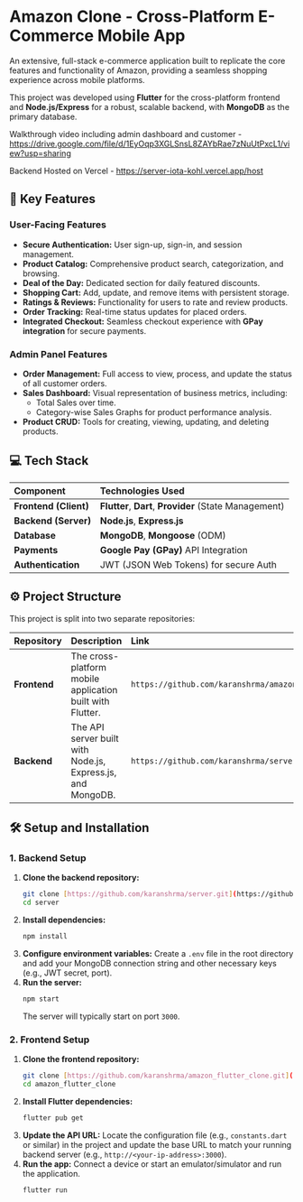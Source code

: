 # Amazon Clone - Cross-Platform E-Commerce Mobile App

An extensive, full-stack e-commerce application built to replicate the core features and functionality of Amazon, providing a seamless shopping experience across mobile platforms.

This project was developed using **Flutter** for the cross-platform frontend and **Node.js/Express** for a robust, scalable backend, with **MongoDB** as the primary database.

Walkthrough video including admin dashboard and customer - https://drive.google.com/file/d/1EyOqp3XGLSnsL8ZAYbRae7zNuUtPxcL1/view?usp=sharing

Backend Hosted on Vercel - https://server-iota-kohl.vercel.app/host
## 🚀 Key Features

### User-Facing Features
* **Secure Authentication:** User sign-up, sign-in, and session management.
* **Product Catalog:** Comprehensive product search, categorization, and browsing.
* **Deal of the Day:** Dedicated section for daily featured discounts.
* **Shopping Cart:** Add, update, and remove items with persistent storage.
* **Ratings & Reviews:** Functionality for users to rate and review products.
* **Order Tracking:** Real-time status updates for placed orders.
* **Integrated Checkout:** Seamless checkout experience with **GPay integration** for secure payments.

### Admin Panel Features
* **Order Management:** Full access to view, process, and update the status of all customer orders.
* **Sales Dashboard:** Visual representation of business metrics, including:
    * Total Sales over time.
    * Category-wise Sales Graphs for product performance analysis.
* **Product CRUD:** Tools for creating, viewing, updating, and deleting products.

## 💻 Tech Stack

| Component             | Technologies Used                                      |
|:----------------------|:-------------------------------------------------------|
| **Frontend (Client)** | **Flutter**, **Dart**, **Provider** (State Management) |
| **Backend (Server)**  | **Node.js**, **Express.js**                            |
| **Database**          | **MongoDB**, **Mongoose** (ODM)                        |
| **Payments**          | **Google Pay (GPay)** API Integration                  |
| **Authentication**    | JWT (JSON Web Tokens) for secure Auth                  |

## ⚙️ Project Structure

This project is split into two separate repositories:

| Repository   | Description                                                 | Link                                                 |
|:-------------|:------------------------------------------------------------|:-----------------------------------------------------|
| **Frontend** | The cross-platform mobile application built with Flutter.   | `https://github.com/karanshrma/amazon_flutter_clone` |
| **Backend**  | The API server built with Node.js, Express.js, and MongoDB. | `https://github.com/karanshrma/server`               |

## 🛠️ Setup and Installation

### 1. Backend Setup

1.  **Clone the backend repository:**
    ```bash
    git clone [https://github.com/karanshrma/server.git](https://github.com/karanshrma/server.git)
    cd server
    ```
2.  **Install dependencies:**
    ```bash
    npm install
    ```
3.  **Configure environment variables:**
    Create a `.env` file in the root directory and add your MongoDB connection string and other necessary keys (e.g., JWT secret, port).
4.  **Run the server:**
    ```bash
    npm start
    ```
    The server will typically start on port `3000`.

### 2. Frontend Setup

1.  **Clone the frontend repository:**
    ```bash
    git clone [https://github.com/karanshrma/amazon_flutter_clone.git](https://github.com/karanshrma/amazon_flutter_clone.git)
    cd amazon_flutter_clone
    ```
2.  **Install Flutter dependencies:**
    ```bash
    flutter pub get
    ```
3.  **Update the API URL:**
    Locate the configuration file (e.g., `constants.dart` or similar) in the project and update the base URL to match your running backend server (e.g., `http://<your-ip-address>:3000`).
4.  **Run the app:**
    Connect a device or start an emulator/simulator and run the application.
    ```bash
    flutter run
    ```
